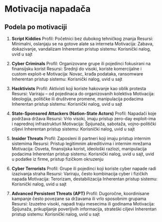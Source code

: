 # Motivacija napadača

## Podela po motivaciji
1. **Script Kiddies**
    Profil: Početnici bez dubokog tehničkog znanja
    Resursi: Minimalni, oslanjaju se na gotove alate sa interneta
    Motivacija: Zabava, dokazivanje, vandalizam
    Inherentan pristup sistemu: Korisnički nalog, uvid u sajt

2. **Cyber Criminals**
    Profil: Organizovane grupe ili pojedinci fokusirani na finansijsku korist
    Resursi: Srednji do visoki, koriste komercijalne i custom exploit-e
    Motivacija: Novac, krađa podataka, ransomware
    Inherentan pristup sistemu: Korisnički nalog, uvid u sajt
    
3. **Hacktivists**
    Profil: Aktivisti koji koriste hakovanje kao oblik protesta
    Resursi: Variraju – od pojedinaca do organizovanih kolektiva
    Motivacija: Ideologija, političke ili društvene promene, manipulacija podacima
    Inherentan pristup sistemu: Korisnički nalog, uvid u sajt
    
4. **State-Sponsored Attackers (Nation-State Actors)**
    Profil: Napadači koje podržava država
    Resursi: Vrlo visoki, imaju pristup zero-day exploit-ima i naprednoj infrastrukturi
    Motivacija: Špijunaža, sabotaža, vojno-politički ciljevi
    Inherentan pristup sistemu: Korisnički nalog, uvid u sajt

5. **Insider Threats**
    Profil: Zaposleni ili partneri koji imaju pristup internim sistemima
    Resursi: Pristup legitimnim akreditivima i internim mrežama
    Motivacija: Osveta, finansijska korist, ideološki razlozi, manipulacija podacima
    Inherentan pristup sistemu: Korisnički nalog, uvid u sajt, uvid u podatke iz firme, pristup fizičkom okruzenju

6. **Cyber Terrorists**
    Profil: Grupe ili pojedinci koji koriste cyber napade radi izazivanja straha
    Resursi: Variraju, često kombinacija cyber i fizičkih napada
    Motivacija: Terorizam, destabilizacija
    Inherentan pristup sistemu: Korisnički nalog, uvid u sajt

7. **Advanced Persistent Threats (APT)**
    Profil: Dugoročne, koordinisane kampanje često povezane sa državama ili vrlo sposobnim grupama
    Resursi: Izuzetno visoki, napadi traju mesecima ili godinama
    Motivacija: Špijunaža, prikupljanje poverljivih informacija, strateški ciljevi
    Inherentan pristup sistemu: Korisnički nalog, uvid u sajt
